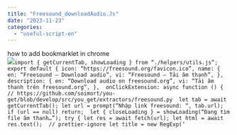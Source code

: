 ```yaml
---
title: "Freesound_downloadAudio.Js"
date: "2023-11-23"
categories: 
  - "useful-script-en"
---
```


how to add bookmarklet in chrome  
![](https://camo.githubusercontent.com/5f21e427a7d3ee887313a4f9b1ab033e6462db47ca299bf3f7e2d81a0ce854bd/68747470733a2f2f696d672e7765626e6f74732e636f6d2f323031392f30342f447261672d616e642d44726f702d4c696e6b732d696e2d4368726f6d652e706e67)`import { getCurrentTab, showLoading } from “./helpers/utils.js”;  export default { icon: “https://freesound.org/favicon.ico”, name: { en: “Freesound – Download audio”, vi: “Freesound – Tải âm thanh”, }, description: { en: “Download audio on freesound.org”, vi: “Tải âm thanh trên freesound.org”, },  onClickExtension: async function () { // https://github.com/soimort/you-get/blob/develop/src/you_get/extractors/freesound.py  let tab = await getCurrentTab(); let url = prompt(“Nhập link freesound: “, tab.url); if (url == null) return;  let { closeLoading } = showLoading(“Đang tìm file âm thanh…”); try { let res = await fetch(url); let html = await res.text();  // prettier-ignore let title = new RegExp(‘`
